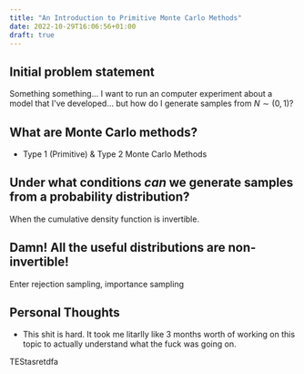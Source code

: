 ```yaml
---
title: "An Introduction to Primitive Monte Carlo Methods"
date: 2022-10-29T16:06:56+01:00
draft: true
---
```


## Initial problem statement
Something something... I want to run an computer experiment about a model that I've developed... but how do I generate samples from $N\sim (0, 1)$?

## What are Monte Carlo methods?
- Type 1 (Primitive) & Type 2 Monte Carlo Methods

## Under what conditions *can* we generate samples from a probability distribution?
When the cumulative density function is invertible.

## Damn! All the useful distributions are non-invertible!
Enter rejection sampling, importance sampling 

## Personal Thoughts
- This shit is hard. It took me litarlly like 3 months worth of working on this topic to actually understand what the fuck was going on.


TEStasretdfa